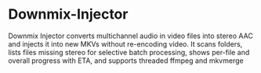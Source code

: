 # Downmix-Injector
Downmix Injector converts multichannel audio in video files into stereo AAC and injects it into new MKVs without re-encoding video. It scans folders, lists files missing stereo for selective batch processing, shows per-file and overall progress with ETA, and supports threaded ffmpeg and mkvmerge
